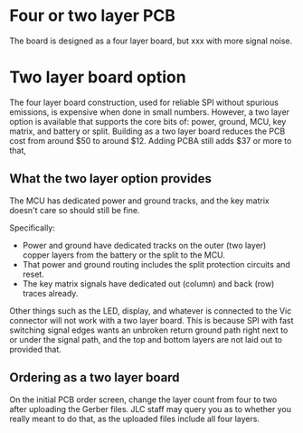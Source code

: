 # Four or two layer PCB

The board is designed as a four layer board,
but xxx 
with more signal noise. 

# Two layer board option

The four layer board construction,
  used for reliable SPI without spurious emissions,
  is expensive when done in small numbers.
However, a two layer option is available
  that supports the core bits of:
  power, ground, MCU, key matrix, and battery or split.
Building as a two layer board reduces the PCB cost
  from around $50 to around $12.
Adding PCBA still adds $37 or more to that,

## What the two layer option provides

The MCU has dedicated power and ground tracks,
  and the key matrix doesn't care so should still be fine.

Specifically:

- Power and ground have dedicated tracks on the outer (two layer)
  copper layers from the battery or the split to the MCU.
- That power and ground routing includes the
  split protection circuits and reset.
- The key matrix signals have dedicated out (column)
  and back (row) traces already.

Other things such as the LED, display, and whatever is connected to
  the Vic connector will not work with a two layer board.
This is because SPI with fast switching signal edges wants an unbroken
  return ground path right next to or under the signal path,
  and the top and bottom layers are not laid out to provided that.

## Ordering as a two layer board

On the initial PCB order screen,
  change the layer count from four to two
  after uploading the Gerber files.
JLC staff may query you as to whether you really meant to do that,
  as the uploaded files include all four layers.
